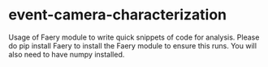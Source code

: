 # event-camera-characterization
Usage of Faery module to write quick snippets of code for analysis.
Please do pip install Faery to install the Faery module to ensure this runs.
You will also need to have numpy installed.
